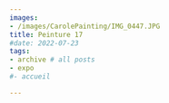 ```yaml
---
images:
- /images/CarolePainting/IMG_0447.JPG
title: Peinture 17
#date: 2022-07-23
tags:
- archive # all posts
- expo
#- accueil

---
```



